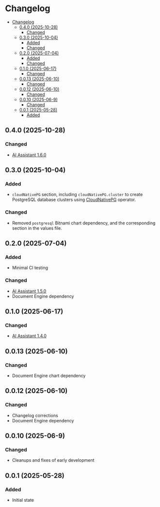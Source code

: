 # Changelog

- [Changelog](#changelog)
  - [0.4.0 (2025-10-28)](#040-2025-10-28)
    - [Changed](#changed)
  - [0.3.0 (2025-10-04)](#030-2025-10-04)
    - [Added](#added)
    - [Changed](#changed-1)
  - [0.2.0 (2025-07-04)](#020-2025-07-04)
    - [Added](#added-1)
    - [Changed](#changed-2)
  - [0.1.0 (2025-06-17)](#010-2025-06-17)
    - [Changed](#changed-3)
  - [0.0.13 (2025-06-10)](#0013-2025-06-10)
    - [Changed](#changed-4)
  - [0.0.12 (2025-06-10)](#0012-2025-06-10)
    - [Changed](#changed-5)
  - [0.0.10 (2025-06-9)](#0010-2025-06-9)
    - [Changed](#changed-6)
  - [0.0.1 (2025-05-28)](#001-2025-05-28)
    - [Added](#added-2)

## 0.4.0 (2025-10-28)

### Changed

- [AI Assistant 1.6.0](https://www.nutrient.io/guides/ai-assistant/changelog/#1.6.0)

## 0.3.0 (2025-10-04)

### Added

- `cloudNativePG` section, including `cloudNativePG.cluster` to create PostgreSQL database clusters using [CloudNativePG](https://cloudnative-pg.io/) operator.

### Changed

- Removed `postgresql` Bitnami chart dependency, and the corresponding section in the values file.

## 0.2.0 (2025-07-04)

### Added

- Minimal CI testing

### Changed

- [AI Assistant 1.5.0](https://www.nutrient.io/guides/ai-assistant/changelog/#1.5.0)
- Document Engine dependency

## 0.1.0 (2025-06-17)

### Changed

- [AI Assistant 1.4.0](https://www.nutrient.io/guides/ai-assistant/changelog/#1.4.0)

## 0.0.13 (2025-06-10)

### Changed

- Document Engine chart dependency

## 0.0.12 (2025-06-10)

### Changed

- Changelog corrections
- Document Engine dependency

## 0.0.10 (2025-06-9)

### Changed

- Cleanups and fixes of early development

## 0.0.1 (2025-05-28)

### Added

- Initial state
